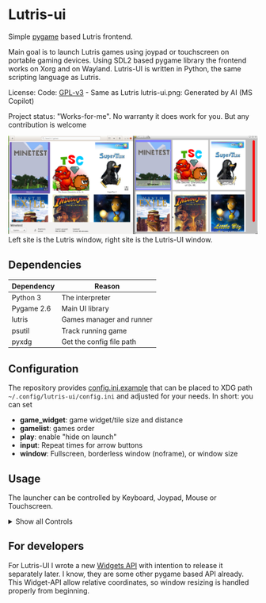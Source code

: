 # Lutris-ui

Simple [pygame](https://www.pygame.org) based Lutris frontend.

Main goal is to launch Lutris games using joypad or touchscreen on portable gaming devices.
Using SDL2 based pygame library the frontend works on Xorg and on Wayland.
Lutris-UI is written in Python, the same scripting language as Lutris.

License:
Code: [GPL-v3](LICENSE.txt) - Same as Lutris
lutris-ui.png: Generated by AI (MS Copilot)

Project status: "Works-for-me". No warranty it does work for you. But any contribution is welcome


![Screnshot](screenshots/lutris%20and%20lutris-ui%20screenshot.png "Screenshot")
Left site is the Lutris window, right site is the Lutris-UI window.

## Dependencies

| Dependency | Reason                   | 
|------------|--------------------------|
| Python 3   | The interpreter          |
| Pygame 2.6 | Main UI library          |
| lutris     | Games manager and runner | 
| psutil     | Track running game       |
| pyxdg      | Get the config file path |

## Configuration

The repository provides [config.ini.example](config.ini.example) that can be placed to
XDG path `~/.config/lutris-ui/config.ini` and adjusted for your needs.
In short: you can set

- **game_widget**: game widget/tile size and distance
- **gamelist**: games order
- **play**: enable "hide on launch"
- **input**: Repeat times for arrow buttons
- **window**: Fullscreen, borderless window (noframe), or window size

## Usage

The launcher can be controlled by Keyboard, Joypad, Mouse or Touchscreen.

<details>
  <summary>Show all Controls</summary>

### Keyboard

| Key               | Action                                         |
|-------------------|------------------------------------------------|
| arrow keys        | change selection left / right / above / bellow |
| Enter             | Run game / Cancel running game                 |
| Left-ALT + Enter  | Toggle Fullscreen                              |
| Right-ALT + Enter | Toggle Borderless-Window-Fullscreen            |
| Escape            | Exit Lutris-UI                                 |
| K                 | Reload games                                   |

### Joystick

| Key                | Action                                         |
|--------------------|------------------------------------------------|
| D-Pad              | change selection left / right / above / bellow |
| Left Joystick move | change selection left / right / above / bellow |
| A                  | Run game / Cancel running game                 |
| Start              | Run game / Cancel running game                 |

### Mouse

| Mouse action                  | Action              |
|-------------------------------|---------------------|
| Left click to tile            | Run game            |
| Left click to "Cancel" button | Cancel running game | 
| Right / Middle click to tile  | Select game         |
| Wheel                         | Scroll              |

### Touchscreen

| Touchscreen action     | Action                                |
|------------------------|---------------------------------------|
| Tap game               | Select game. If selected,run the game | 
| Tap to "Cancel" button | Cancel running game                   |
| Drag vertical          | Scroll                                |

</details>

## For developers

For Lutris-UI I wrote a new [Widgets API](uiwidgets/API.md) with intention to release it separately later.
I know, they are some other pygame based API already. This Widget-API allow relative coordinates,
so window resizing is handled properly from beginning.
